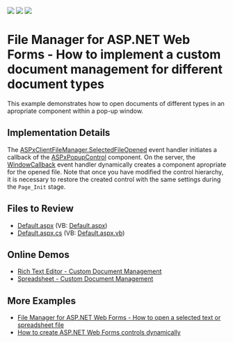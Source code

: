 <!-- default badges list -->
![](https://img.shields.io/endpoint?url=https://codecentral.devexpress.com/api/v1/VersionRange/128554485/15.1.8%2B)
[![](https://img.shields.io/badge/Open_in_DevExpress_Support_Center-FF7200?style=flat-square&logo=DevExpress&logoColor=white)](https://supportcenter.devexpress.com/ticket/details/T323591)
[![](https://img.shields.io/badge/📖_How_to_use_DevExpress_Examples-e9f6fc?style=flat-square)](https://docs.devexpress.com/GeneralInformation/403183)
<!-- default badges end -->

# File Manager for ASP.NET Web Forms - How to implement a custom document management for different document types

This example demonstrates how to open documents of different types in an apropriate component within a pop-up window. 

## Implementation Details

The [ASPxClientFileManager.SelectedFileOpened](https://docs.devexpress.com/AspNet/js-ASPxClientFileManager.SelectedFileOpened) event handler initiates a callback of the [ASPxPopupControl](https://docs.devexpress.com/AspNet/DevExpress.Web.ASPxPopupControl) component. On the server, the [WindowCallback](https://docs.devexpress.com/AspNet/DevExpress.Web.ASPxPopupControlBase.WindowCallback) event handler dynamically creates a component apropriate for the opened file. Note that once you have modified the control hierarchy, it is necessary to restore the created control with the same settings during the `Page_Init` stage.

## Files to Review

* [Default.aspx](./CS/Default.aspx) (VB: [Default.aspx](./VB/Default.aspx))
* [Default.aspx.cs](./CS/Default.aspx.cs) (VB: [Default.aspx.vb](./VB/Default.aspx.vb))

## Online Demos

* [Rich Text Editor - Custom Document Management](https://demos.devexpress.com/ASPxRichEditDemos/DocumentManagement/CustomDocumentManagement.aspx)
* [Spreadsheet - Custom Document Management](https://demos.devexpress.com/ASPxSpreadsheetDemos/ApplicationScenarios/DocumentBrowsing.aspx)

## More Examples

* [File Manager for ASP.NET Web Forms - How to open a selected text or spreadsheet file](https://github.com/DevExpress-Examples/asp-net-web-forms-file-manager-open-office-documents)
* [How to create ASP.NET Web Forms controls dynamically](https://github.com/DevExpress-Examples/asp-net-web-forms-create-controls-dynamically)
